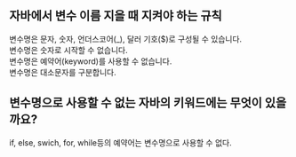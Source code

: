 <h2>자바에서 변수 이름 지을 때 지켜야 하는 규칙</h2>
변수명은 문자, 숫자, 언더스코어(_), 달러 기호($)로 구성될 수 있습니다.
<br>변수명은 숫자로 시작할 수 없습니다.
<br>변수명은 예약어(keyword)를 사용할 수 없습니다.
<br>변수명은 대소문자를 구분합니다.


<h2>변수명으로 사용할 수 없는 자바의 키워드에는 무엇이 있을까요? </h2>
if, else, swich, for, while등의 예약어는 변수명으로 사용할 수 없다.




